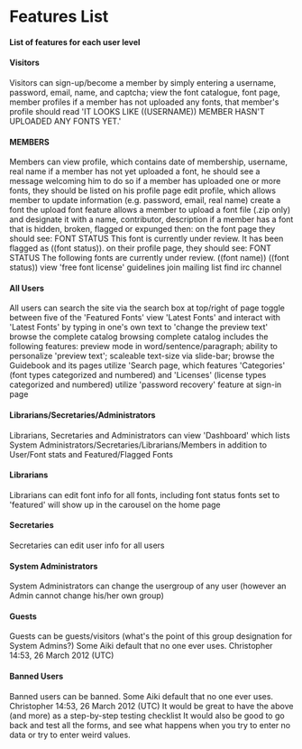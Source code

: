 <h1>Features List</h1>

<h4>List of features for each user level</h4>
<p></p>
<h4>Visitors</h4>
<p>Visitors can sign-up/become a member by simply entering a username, password, email, name, and captcha; view the font catalogue, font page, member profiles
if a member has not uploaded any fonts, that member's profile should read 'IT LOOKS LIKE ((USERNAME)) MEMBER HASN'T UPLOADED ANY FONTS YET.' </p>

<h4>MEMBERS</h4>
<p>Members can view profile, which contains date of membership, username, real name
if a member has not yet uploaded a font, he should see a message welcoming him to do so
if a member has uploaded one or more fonts, they should be listed on his profile page
edit profile, which allows member to update information (e.g. password, email, real name)
create a font
the upload font feature allows a member to upload a font file (.zip only) and designate it with a name, contributor, description
if a member has a font that is hidden, broken, flagged or expunged then:
on the font page they should see: FONT STATUS This font is currently under review. It has been flagged as ((font status)).
on their profile page, they should see: FONT STATUS The following fonts are currently under review. ((font name)) ((font status))
view 'free font license' guidelines
join mailing list
find irc channel </p>

<h4>All Users</h4>
<p>All users can search the site via the search box at top/right of page
toggle between five of the 'Featured Fonts'
view 'Latest Fonts' and interact with 'Latest Fonts' by typing in one's own text to 'change the preview text'
browse the complete catalog
browsing complete catalog includes the following features: preview mode in word/sentence/paragraph; ability to personalize 'preview text'; scaleable text-size via slide-bar;
browse the Guidebook and its pages
utilize 'Search page, which features 'Categories' (font types categorized and numbered) and 'Licenses' (license types categorized and numbered)
utilize 'password recovery' feature at sign-in page </p>

<h4>Librarians/Secretaries/Administrators</h4>
<p>Librarians, Secretaries and Administrators can view 'Dashboard' which lists System Administrators/Secretaries/Librarians/Members in addition to User/Font stats and Featured/Flagged Fonts

<h4>Librarians</h4>
<p>Librarians can edit font info for all fonts, including font status
fonts set to 'featured' will show up in the carousel on the home page

<h4>Secretaries</h4>
<p>Secretaries can edit user info for all users

<h4>System Administrators</h4>
<p> System Administrators can change the usergroup of any user (however an Admin cannot change his/her own group)

<h4> Guests</h4>
Guests can be guests/visitors (what's the point of this group designation for System Admins?)
Some Aiki default that no one ever uses. Christopher 14:53, 26 March 2012 (UTC)

<h4> Banned Users</h4>
<p> Banned users can be banned.
Some Aiki default that no one ever uses. Christopher 14:53, 26 March 2012 (UTC)
It would be great to have the above (and more) as a step-by-step testing checklist It would also be good to go back and test all the forms, and see what happens when you try to enter no data or try to enter weird values.